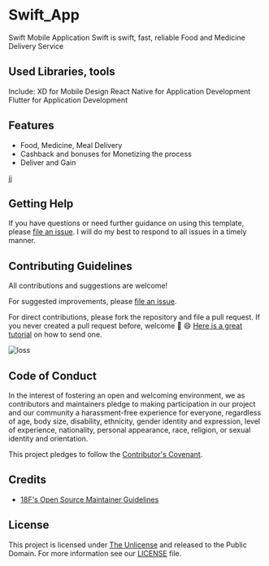 # Swift_App
Swift Mobile Application
Swift is swift, fast, reliable Food and Medicine Delivery Service


## Used Libraries, tools
Include:
  XD for Mobile Design
  React Native for Application Development
  Flutter for Application Development

## Features

- Food, Medicine, Meal Delivery
- Cashback and bonuses for Monetizing the process
- Deliver and Gain

[jj]("https://github.com/Swift-Delivery/Swift_App/blob/main/img/Screenshot%20(357).png")
## Getting Help

If you have questions or need further guidance on using this template, please [file an issue](https://github.com/Swift-Delivery/Swift_App/issues). I will do my best to respond to all issues in a timely manner.

## Contributing Guidelines

All contributions and suggestions are welcome!

For suggested improvements, please [file an issue](https://github.com/Swift-Delivery/Swift_App/issues).

For direct contributions, please fork the repository and file a pull request. If you never created a pull request before, welcome 🎉 😄 [Here is a great tutorial](https://egghead.io/series/how-to-contribute-to-an-open-source-project-on-github) on how to send one.


![loss](https://user-images.githubusercontent.com/57037068/86542872-a3735e00-bf2a-11ea-9582-9c63a0f22959.PNG)

## Code of Conduct

In the interest of fostering an open and welcoming environment, we as contributors and maintainers pledge to making participation in our project and our community a harassment-free experience for everyone, regardless of age, body size, disability, ethnicity, gender identity and expression, level of experience, nationality, personal appearance, race, religion, or sexual identity and orientation.

This project pledges to follow the [Contributor's Covenant](http://contributor-covenant.org/version/1/4/).

## Credits


- [18F's Open Source Maintainer Guidelines](https://pages.18f.gov/open-source-program/pages/maintainer_guidelines/)

## License

This project is licensed under [The Unlicense](https://unlicense.org/) and released to the Public Domain. For more information see our [LICENSE](https://github.com/ascott1/readme-template/blob/master/LICENSE) file.

